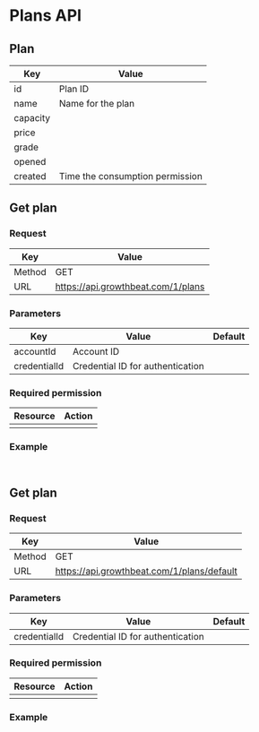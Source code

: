 # Plans API

##  Plan

|Key|Value|
|---|---|
|id|Plan ID|
|name|Name for the plan|
|capacity||
|price||
|grade||
|opened||
|created|Time the consumption permission|

## Get plan

### Request

|Key|Value|
|---|---|
|Method|GET|
|URL|https://api.growthbeat.com/1/plans|

### Parameters

|Key|Value|Default|
|---|---|---|
|accountId|Account ID||
|credentialId|Credential ID for authentication||

### Required permission

|Resource|Action|
|---|---|
|||

### Example

```

```

```

```

## Get plan

### Request

|Key|Value|
|---|---|
|Method|GET|
|URL|https://api.growthbeat.com/1/plans/default|

### Parameters

|Key|Value|Default|
|---|---|---|
|credentialId|Credential ID for authentication||

### Required permission

|Resource|Action|
|---|---|
|||

### Example

```

```

```

```

